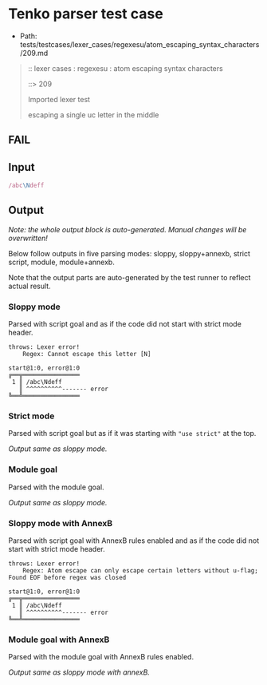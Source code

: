 # Tenko parser test case

- Path: tests/testcases/lexer_cases/regexesu/atom_escaping_syntax_characters/209.md

> :: lexer cases : regexesu : atom escaping syntax characters
>
> ::> 209
>
> Imported lexer test
>
> escaping a single uc letter in the middle

## FAIL

## Input

`````js
/abc\Ndeff
`````

## Output

_Note: the whole output block is auto-generated. Manual changes will be overwritten!_

Below follow outputs in five parsing modes: sloppy, sloppy+annexb, strict script, module, module+annexb.

Note that the output parts are auto-generated by the test runner to reflect actual result.

### Sloppy mode

Parsed with script goal and as if the code did not start with strict mode header.

`````
throws: Lexer error!
    Regex: Cannot escape this letter [N]

start@1:0, error@1:0
╔══╦════════════════
 1 ║ /abc\Ndeff
   ║ ^^^^^^^^^^------- error
╚══╩════════════════

`````

### Strict mode

Parsed with script goal but as if it was starting with `"use strict"` at the top.

_Output same as sloppy mode._

### Module goal

Parsed with the module goal.

_Output same as sloppy mode._

### Sloppy mode with AnnexB

Parsed with script goal with AnnexB rules enabled and as if the code did not start with strict mode header.

`````
throws: Lexer error!
    Regex: Atom escape can only escape certain letters without u-flag; Found EOF before regex was closed

start@1:0, error@1:0
╔══╦════════════════
 1 ║ /abc\Ndeff
   ║ ^^^^^^^^^^------- error
╚══╩════════════════

`````

### Module goal with AnnexB

Parsed with the module goal with AnnexB rules enabled.

_Output same as sloppy mode with annexB._
